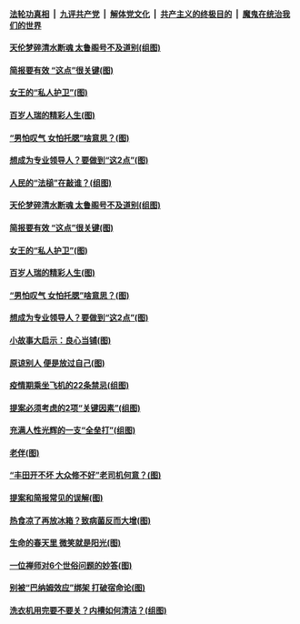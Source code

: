 

####  [法轮功真相](../../../../basic/blob/master/README.md?t=04171631) &nbsp;|&nbsp; [九评共产党](../../../../9ping.md/blob/master/README.md?t=04171631) &nbsp;|&nbsp; [解体党文化](../../../../jtdwh.md/blob/master/README.md?t=04171631)  &nbsp;|&nbsp; [共产主义的终极目的](../../../../gczydzjmd.md/blob/master/README.md?t=04171631) &nbsp;|&nbsp; [魔鬼在统治我们的世界](../../../../mgztzwmdsj.md/blob/master/README.md?t=04171631) 

#### [天伦梦碎清水断魂 太鲁阁号不及道别(组图)](../pages/p8/967838.md?t=04171631) 

#### [简报要有效 “这点”很关键(图)](../pages/p8/968931.md?t=04171631) 

#### [女王的“私人护卫”(图)](../pages/p8/968595.md?t=04171631) 

#### [百岁人瑞的精彩人生(图)](../pages/p8/968895.md?t=04171631) 

#### [“男怕叹气 女怕托腮”啥意思？(图)](../pages/p8/968855.md?t=04171631) 

#### [想成为专业领导人？要做到“这2点”(图)](../pages/p8/968844.md?t=04171631) 

#### [人民的“法槌”在敲谁？(组图)](../pages/p8/968597.md?t=04171631) 

#### [天伦梦碎清水断魂 太鲁阁号不及道别(组图)](../pages/p8/967838.md?t=04171631) 

#### [简报要有效 “这点”很关键(图)](../pages/p8/968931.md?t=04171631) 

#### [女王的“私人护卫”(图)](../pages/p8/968595.md?t=04171631) 

#### [百岁人瑞的精彩人生(图)](../pages/p8/968895.md?t=04171631) 

#### [“男怕叹气 女怕托腮”啥意思？(图)](../pages/p8/968855.md?t=04171631) 

#### [想成为专业领导人？要做到“这2点”(图)](../pages/p8/968844.md?t=04171631) 

#### [小故事大启示：良心当铺(图)](../pages/p8/968157.md?t=04171631) 

#### [原谅别人 便是放过自己(图)](../pages/p8/968661.md?t=04171631) 

#### [疫情期乘坐飞机的22条禁忌(组图)](../pages/p8/968598.md?t=04171631) 

#### [提案必须考虑的2项“关键因素”(组图)](../pages/p8/968735.md?t=04171631) 

#### [充满人性光辉的一支“全垒打”(组图)](../pages/p8/968361.md?t=04171631) 

#### [老伴(图)](../pages/p8/967954.md?t=04171631) 

#### [“丰田开不坏 大众修不好”老司机何意？(图)](../pages/p8/968633.md?t=04171631) 

#### [提案和简报常见的误解(图)](../pages/p8/968618.md?t=04171631) 

#### [热食凉了再放冰箱？致病菌反而大增(图)](../pages/p8/968583.md?t=04171631) 

#### [生命的春天里 微笑就是阳光(图)](../pages/p8/968158.md?t=04171631) 

#### [一位禅师对6个世俗问题的妙答(图)](../pages/p8/967960.md?t=04171631) 

#### [别被“巴纳姆效应”绑架 打破宿命论(图)](../pages/p8/968513.md?t=04171631) 

#### [洗衣机用完要不要关？内槽如何清洁？(组图)](../pages/p8/968140.md?t=04171631) 

